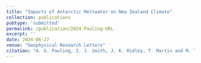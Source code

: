 ```yaml
---
title: "Impacts of Antarctic Meltwater on New Zealand Climate"
collection: publications
pubtype: 'submitted'
permalink: /publication/2024-Pauling-GRL
excerpt: ''
date: 2024-06-27
venue: "Geophysical Research Letters"
citation: "A. G. Pauling, I. J. Smith, J. K. Ridley, T. Martin and M. Thomas. &quot;Impacts of Antarctic Meltwater on New Zealand Climate&quot; <i>Geophysical Research Letters</i>. (submitted)"
---
```

